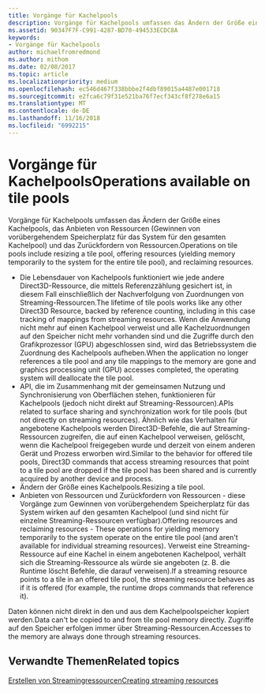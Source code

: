 ```yaml
---
title: Vorgänge für Kachelpools
description: Vorgänge für Kachelpools umfassen das Ändern der Größe eines Kachelpools, das Anbieten von Ressourcen (Gewinnen von vorübergehendem Speicherplatz für das System für den gesamten Kachelpool) und das Zurückfordern von Ressourcen.
ms.assetid: 90347F7F-C991-4287-BD70-494533ECDC8A
keywords:
- Vorgänge für Kachelpools
author: michaelfromredmond
ms.author: mithom
ms.date: 02/08/2017
ms.topic: article
ms.localizationpriority: medium
ms.openlocfilehash: ec546d467f338bbbe2f4dbf89015a4487e001718
ms.sourcegitcommit: e2fca6c79f31e521ba76f7ecf343cf8f278e6a15
ms.translationtype: MT
ms.contentlocale: de-DE
ms.lasthandoff: 11/16/2018
ms.locfileid: "6992215"
---
```

# <a name="operations-available-on-tile-pools"></a><span data-ttu-id="12a15-104">Vorgänge für Kachelpools</span><span class="sxs-lookup"><span data-stu-id="12a15-104">Operations available on tile pools</span></span>


<span data-ttu-id="12a15-105">Vorgänge für Kachelpools umfassen das Ändern der Größe eines Kachelpools, das Anbieten von Ressourcen (Gewinnen von vorübergehendem Speicherplatz für das System für den gesamten Kachelpool) und das Zurückfordern von Ressourcen.</span><span class="sxs-lookup"><span data-stu-id="12a15-105">Operations on tile pools include resizing a tile pool, offering resources (yielding memory temporarily to the system for the entire tile pool), and reclaiming resources.</span></span>

-   <span data-ttu-id="12a15-106">Die Lebensdauer von Kachelpools funktioniert wie jede andere Direct3D-Ressource, die mittels Referenzzählung gesichert ist, in diesem Fall einschließlich der Nachverfolgung von Zuordnungen von Streaming-Ressourcen.</span><span class="sxs-lookup"><span data-stu-id="12a15-106">The lifetime of tile pools works like any other Direct3D Resource, backed by reference counting, including in this case tracking of mappings from streaming resources.</span></span> <span data-ttu-id="12a15-107">Wenn die Anwendung nicht mehr auf einen Kachelpool verweist und alle Kachelzuordnungen auf den Speicher nicht mehr vorhanden sind und die Zugriffe durch den Grafikprozessor (GPU) abgeschlossen sind, wird das Betriebssystem die Zuordnung des Kachelpools aufheben.</span><span class="sxs-lookup"><span data-stu-id="12a15-107">When the application no longer references a tile pool and any tile mappings to the memory are gone and graphics processing unit (GPU) accesses completed, the operating system will deallocate the tile pool.</span></span>
-   <span data-ttu-id="12a15-108">API, die im Zusammenhang mit der gemeinsamen Nutzung und Synchronisierung von Oberflächen stehen, funktionieren für Kachelpools (jedoch nicht direkt auf Streaming-Ressourcen).</span><span class="sxs-lookup"><span data-stu-id="12a15-108">APIs related to surface sharing and synchronization work for tile pools (but not directly on streaming resources).</span></span> <span data-ttu-id="12a15-109">Ähnlich wie das Verhalten für angebotene Kachelpools werden Direct3D-Befehle, die auf Streaming-Ressourcen zugreifen, die auf einen Kachelpool verweisen, gelöscht, wenn die Kachelpool freigegeben wurde und derzeit von einem anderen Gerät und Prozess erworben wird.</span><span class="sxs-lookup"><span data-stu-id="12a15-109">Similar to the behavior for offered tile pools, Direct3D commands that access streaming resources that point to a tile pool are dropped if the tile pool has been shared and is currently acquired by another device and process.</span></span>
-   <span data-ttu-id="12a15-110">Ändern der Größe eines Kachelpools.</span><span class="sxs-lookup"><span data-stu-id="12a15-110">Resizing a tile pool.</span></span>
-   <span data-ttu-id="12a15-111">Anbieten von Ressourcen und Zurückfordern von Ressourcen - diese Vorgänge zum Gewinnen von vorübergehendem Speicherplatz für das System wirken auf den gesamten Kachelpool (und sind nicht für einzelne Streaming-Ressourcen verfügbar).</span><span class="sxs-lookup"><span data-stu-id="12a15-111">Offering resources and reclaiming resources - These operations for yielding memory temporarily to the system operate on the entire tile pool (and aren't available for individual streaming resources).</span></span> <span data-ttu-id="12a15-112">Verweist eine Streaming-Ressource auf eine Kachel in einem angebotenen Kachelpool, verhält sich die Streaming-Ressource als würde sie angeboten (z. B. die Runtime löscht Befehle, die darauf verweisen).</span><span class="sxs-lookup"><span data-stu-id="12a15-112">If a streaming resource points to a tile in an offered tile pool, the streaming resource behaves as if it is offered (for example, the runtime drops commands that reference it).</span></span>

<span data-ttu-id="12a15-113">Daten können nicht direkt in den und aus dem Kachelpoolspeicher kopiert werden.</span><span class="sxs-lookup"><span data-stu-id="12a15-113">Data can't be copied to and from tile pool memory directly.</span></span> <span data-ttu-id="12a15-114">Zugriffe auf den Speicher erfolgen immer über Streaming-Ressourcen.</span><span class="sxs-lookup"><span data-stu-id="12a15-114">Accesses to the memory are always done through streaming resources.</span></span>

## <a name="span-idrelated-topicsspanrelated-topics"></a><span data-ttu-id="12a15-115"><span id="related-topics"></span>Verwandte Themen</span><span class="sxs-lookup"><span data-stu-id="12a15-115"><span id="related-topics"></span>Related topics</span></span>


[<span data-ttu-id="12a15-116">Erstellen von Streamingressourcen</span><span class="sxs-lookup"><span data-stu-id="12a15-116">Creating streaming resources</span></span>](creating-streaming-resources.md)

 

 




